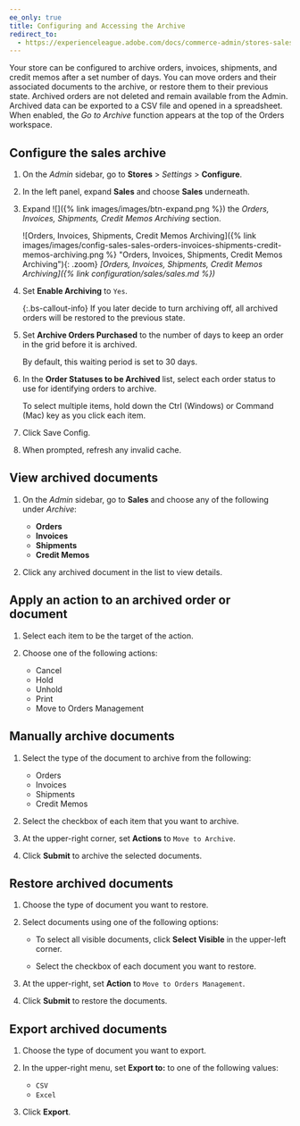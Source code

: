 ```yaml
---
ee_only: true
title: Configuring and Accessing the Archive
redirect_to:
  - https://experienceleague.adobe.com/docs/commerce-admin/stores-sales/order-management/orders/order-archive.html#configure-the-order-archive
---
```


Your store can be configured to archive orders, invoices, shipments, and credit memos after a set number of days. You can move orders and their associated documents to the archive, or restore them to their previous state. Archived orders are not deleted and remain available from the Admin. Archived data can be exported to a CSV file and opened in a spreadsheet. When enabled, the _Go to Archive_ function appears at the top of the Orders workspace.

## Configure the sales archive

1. On the _Admin_ sidebar, go to **Stores** > _Settings_ > **Configure**.

1. In the left panel, expand **Sales** and choose **Sales** underneath.

1. Expand ![]({% link images/images/btn-expand.png %}) the _Orders, Invoices, Shipments, Credit Memos Archiving_ section.

   ![Orders, Invoices, Shipments, Credit Memos Archiving]({% link images/images/config-sales-sales-orders-invoices-shipments-credit-memos-archiving.png %} "Orders, Invoices, Shipments, Credit Memos Archiving"){: .zoom}
   _[Orders, Invoices, Shipments, Credit Memos Archiving]({% link configuration/sales/sales.md %})_

1. Set **Enable Archiving** to `Yes`.

   {:.bs-callout-info}
   If you later decide to turn archiving off, all archived orders will be restored to the previous state.

1. Set **Archive Orders Purchased** to the number of days to keep an order in the grid before it is archived.

   By default, this waiting period is set to 30 days.

1. In the **Order Statuses to be Archived** list, select each order status to use for identifying orders to archive.

   To select multiple items, hold down the Ctrl (Windows) or Command (Mac) key as you click each item.

1. Click <span class="btn">Save Config</span>.

1. When prompted, refresh any invalid cache.

## View archived documents

1. On the _Admin_ sidebar, go to **Sales** and choose any of the following under _Archive_:

   - **Orders**
   - **Invoices**
   - **Shipments**
   - **Credit Memos**

1. Click any archived document in the list to view details.

## Apply an action to an archived order or document

1. Select each item to be the target of the action.

1. Choose one of the following actions:

   - Cancel
   - Hold
   - Unhold
   - Print
   - Move to Orders Management

## Manually archive documents

1. Select the type of the document to archive from the following:

   - Orders
   - Invoices
   - Shipments
   - Credit Memos

1. Select the checkbox of each item that you want to archive.

1. At the upper-right corner, set **Actions** to `Move to Archive`.

1. Click **Submit** to archive the selected documents.

## Restore archived documents

1. Choose the type of document you want to restore.

1. Select documents using one of the following options:

   - To select all visible documents, click **Select Visible** in the upper-left corner.

   - Select the checkbox of each document you want to restore.

1. At the upper-right, set **Action** to `Move to Orders Management`.

1. Click **Submit** to restore the documents.

## Export archived documents

1. Choose the type of document you want to export.

1. In the upper-right menu, set **Export to:** to one of the following values:

   - `CSV`
   - `Excel`

1. Click **Export**.
